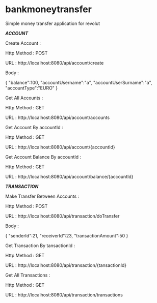 # bankmoneytransfer
Simple money transfer application for revolut


*********************ACCOUNT*********************

Create Account :

Http Method : POST

URL : http://localhost:8080/api/account/create

Body : 

{     "balance":100,
   "accountUsername":"a",
   "accountUserSurname":"a",
   "accountType":"EURO"
}


Get All Accounts :

Http Method : GET

URL : http://localhost:8080/api/account/accounts


Get Account By accountId :

Http Method : GET

URL : http://localhost:8080/api/account/{accountId}



Get Account Balance By accountId :

Http Method : GET

URL : http://localhost:8080/api/account/balance/{accountId}


*********************TRANSACTION*********************

Make Transfer Between Accounts :

Http Method : POST

URL : http://localhost:8080/api/transaction/doTransfer

Body : 

{     "senderId":21,
   "receiverId":23,
   "transactionAmount":50
}



Get Transaction By tansactionId :

Http Method : GET

URL : http://localhost:8080/api/transaction/{tansactionId}



Get All Transactions :

Http Method : GET

URL : http://localhost:8080/api/transaction/transactions


